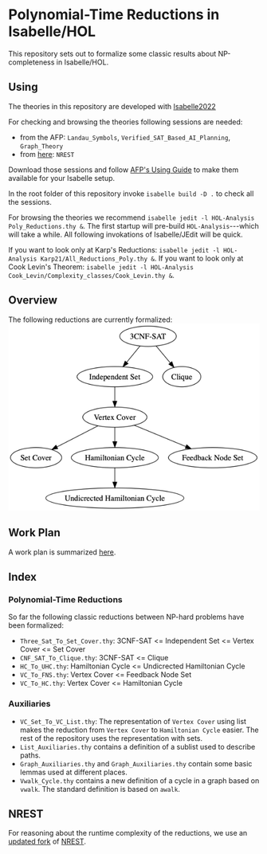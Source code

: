 # Polynomial-Time Reductions in Isabelle/HOL
This repository sets out to formalize some classic results about NP-completeness in Isabelle/HOL. 

## Using

The theories in this repository are developed with [Isabelle2022](https://isabelle.in.tum.de)

For checking and browsing the theories following sessions are needed:

- from the AFP: `Landau_Symbols`, `Verified_SAT_Based_AI_Planning`, `Graph_Theory`
- from [here](https://github.com/hydrogenoxide/NREST): `NREST`

Download those sessions and follow [AFP's Using Guide](https://www.isa-afp.org/using.html) to make them available for your Isabelle setup.

In the root folder of this repository invoke `isabelle build -D .` to check all the sessions.

For browsing the theories we recommend `isabelle jedit -l HOL-Analysis Poly_Reductions.thy &`. 
The first startup will pre-build `HOL-Analysis`---which will take a while. All following invokations of Isabelle/JEdit will be quick.

If you want to look only at Karp's Reductions: `isabelle jedit -l HOL-Analysis Karp21/All_Reductions_Poly.thy &`. 
If you want to look only at Cook Levin's Theorem: `isabelle jedit -l HOL-Analysis Cook_Levin/Complexity_classes/Cook_Levin.thy &`. 

## Overview
The following reductions are currently formalized:
![Graph of all formalized reductions](doc/reductions.png)

## Work Plan
A work plan is summarized [here](doc/PLAN.md).

## Index
### Polynomial-Time Reductions
So far the following classic reductions between NP-hard problems have been formalized:
- `Three_Sat_To_Set_Cover.thy`: 3CNF-SAT <= Independent Set <= Vertex Cover <= Set Cover 
- `CNF_SAT_To_Clique.thy`: 3CNF-SAT <= Clique
- `HC_To_UHC.thy`: Hamiltonian Cycle <= Undicrected Hamiltonian Cycle
- `VC_To_FNS.thy`: Vertex Cover <= Feedback Node Set
- `VC_To_HC.thy`: Vertex Cover <= Hamiltonian Cycle

### Auxiliaries
- `VC_Set_To_VC_List.thy`: The representation of `Vertex Cover` using list makes the reduction from `Vertex Cover` to
  `Hamiltonian Cycle` easier. The rest of the repository uses the representation with sets.
- `List_Auxiliaries.thy` contains a definition of a sublist used to describe paths.
- `Graph_Auxiliaries.thy` and `Graph_Auxiliaries.thy` contain some basic lemmas used at different places.
- `Vwalk_Cycle.thy` contains a new definition of a cycle in a graph based on `vwalk`.
   The standard definition is based on `awalk`. 

## NREST
For reasoning about the runtime complexity of the reductions, we use an [updated fork](https://github.com/hydrogenoxide/NREST) of [NREST](https://github.com/maxhaslbeck/NREST).
